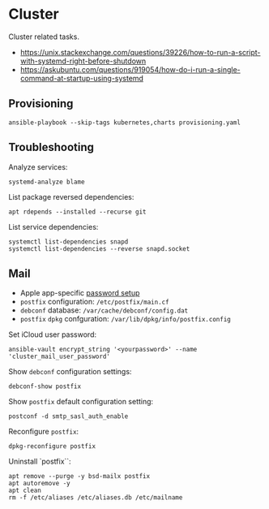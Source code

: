 # Cluster

Cluster related tasks.

- https://unix.stackexchange.com/questions/39226/how-to-run-a-script-with-systemd-right-before-shutdown
- https://askubuntu.com/questions/919054/how-do-i-run-a-single-command-at-startup-using-systemd

## Provisioning

```shell
ansible-playbook --skip-tags kubernetes,charts provisioning.yaml
```

## Troubleshooting

Analyze services:

```shell
systemd-analyze blame
```

List package reversed dependencies:

```shell
apt rdepends --installed --recurse git
```

List service dependencies:

```shell
systemctl list-dependencies snapd
systemctl list-dependencies --reverse snapd.socket
```

## Mail

- Apple app-specific [password setup](https://support.apple.com/en-us/102654)
- `postfix` configuration: `/etc/postfix/main.cf`
- `debconf` database: `/var/cache/debconf/config.dat`
- `postfix` `dpkg` confguration: `/var/lib/dpkg/info/postfix.config`

Set iCloud user password:

```shell
ansible-vault encrypt_string '<yourpassword>' --name 'cluster_mail_user_password'
```

Show `debconf` configuration settings:

```shell
debconf-show postfix
```

Show `postfix` default configuration setting:

```shell
postconf -d smtp_sasl_auth_enable
```

Reconfigure `postfix`:

```shell
dpkg-reconfigure postfix
```

Uninstall `postfix``:

```shell
apt remove --purge -y bsd-mailx postfix
apt autoremove -y
apt clean
rm -f /etc/aliases /etc/aliases.db /etc/mailname
```
